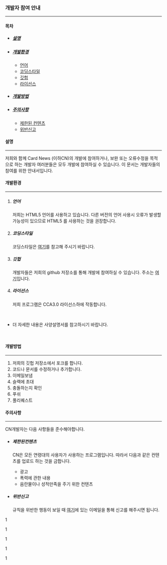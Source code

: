 ### 개발자 참여 안내

---------------------------------------------------------------------



#### 목차

* ##### [설명](#설명)

* ##### [개발환경](#개발환경)

   * [언어](#언어)
   * [코딩스타일](#코딩스타일)
  * [깃헙](#깃헙)
  * [라이선스](#라이선스)

* ##### [개발방법](#개발방법)

* ##### [주의사항](#주의사항)

   * [제한된 컨텐츠](#제한된컨텐츠)
   * [위반신고](#위반신고)



#### 설명

------------------------------------------

저희와 함께 Card News (이하CN)의 개발에 참여하거나, 보완 또는 오류수정을 목적으로 하는 개발자 여러분들은 모두 개발에 참여하실 수 있습니다. 이 문서는 개발자들의 참여를 위한 안내서입니다.




#### 개발환경

----------------------------------------

1. ##### 언어

   저희는 HTML5 언어를 사용하고 있습니다. 다른 버전의 언어 사용시 오류가 발생할 가능성이 있으므로 HTML5 를 사용하는 것을 권장합니다. 

2. ##### 코딩스타일

   코딩스타일은 [여기](https://google.github.io/styleguide/htmlcssguide.html)를 참고해 주시기 바랍니다.

3. ##### 깃헙

   개발자들은 저희의 github 저장소를 통해 개발에 참여하실 수 있습니다. 주소는 [여기](https://sohn1029.github.io/ten-points/)입니다.

4. ##### 라이선스

   저희 프로그램은 CCA3.0 라이선스하에 작동합니다.

   ​

* 더 자세한 내용은 사양설명서를 참고하시기 바랍니다. 

  ​


#### 개발방법

-----------------------------------------------------

1. 저희의 깃헙 저장소에서 포크를 합니다.
2. 코드나 문서를 수정하거나 추가합니다.
3. 이메일보냄
4. 슬랙에 초대
5. 충돌하는지 확인
6. 푸쉬
7. 풀리퀘스트​




#### 주의사항

----------------------------------------------------------

CN개발자는 다음 사항들을 준수해야합니다.

* ##### 제한된컨텐츠

  CN은 모든 연령대의 사용자가 사용하는 프로그램입니다. 따라서 다음과 같은 컨텐츠를 업로드 하는 것을 금합니다. 

  * 광고
  * 폭력에 관한 내용
  * 음란물이나 성적만족을 주기 위한 컨텐츠

* ##### 위반신고

  규칙을 위반한 행동이 보일 때 [여기](https://onnoo.github.io/Yell5w/main/contact.html)에 있는 이메일을 통해 신고를 해주시면 됩니다. 

1

1

1

1

1

